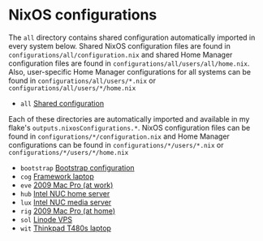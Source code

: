 # NixOS configurations

The `all` directory contains shared configuration automatically
imported in every system below. Shared NixOS configuration files are found in
`configurations/all/configuration.nix` and shared Home Manager configuration
files are found in  `configurations/all/users/all/home.nix`. Also, user-specific
Home Manager configurations for all systems can be found in 
`configurations/all/users/*.nix` or `configurations/all/users/*/home.nix`

- `all` [Shared configuration](https://github.com/suderman/nixos/tree/main/configurations/all)

Each of these directories are automatically imported and available in my
flake's `outputs.nixosConfigurations.*`. NixOS configuration files can be found in
`configurations/*/configuration.nix` and Home Manager configurations can be found in 
`configurations/*/users/*.nix` or `configurations/*/users/*/home.nix`

- `bootstrap` [Bootstrap configuration](https://github.com/suderman/nixos/tree/main/configurations/bootstrap)
- `cog` [Framework laptop](https://github.com/suderman/nixos/tree/main/configurations/cog)
- `eve` [2009 Mac Pro (at work)](https://github.com/suderman/nixos/tree/main/configurations/eve)
- `hub` [Intel NUC home server](https://github.com/suderman/nixos/tree/main/configurations/hub)  
- `lux` [Intel NUC media server](https://github.com/suderman/nixos/tree/main/configurations/lux)  
- `rig` [2009 Mac Pro (at home)](https://github.com/suderman/nixos/tree/main/configurations/rig) 
- `sol` [Linode VPS](https://github.com/suderman/nixos/tree/main/configurations/sol)
- `wit` [Thinkpad T480s laptop](https://github.com/suderman/nixos/tree/main/configurations/wit)
